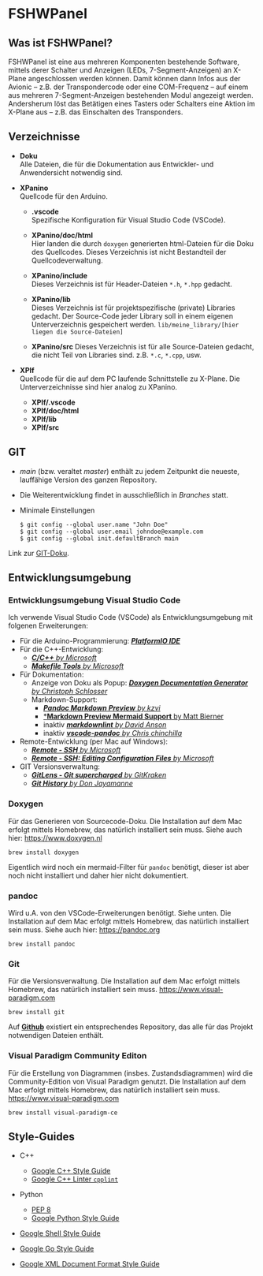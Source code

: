 # FSHWPanel
## Was ist FSHWPanel?
FSHWPanel ist eine aus mehreren Komponenten bestehende Software, mittels derer Schalter und Anzeigen (LEDs, 7-Segment-Anzeigen) an X-Plane angeschlossen werden können. Damit können dann Infos aus der Avionic – z.B. der Transpondercode oder eine COM-Frequenz – auf einem aus mehreren 7-Segment-Anzeigen bestehenden Modul angezeigt werden. Andersherum löst das Betätigen eines Tasters oder Schalters eine Aktion im X-Plane aus – z.B. das Einschalten des Transponders.

## Verzeichnisse
* **Doku**  
  Alle Dateien, die für die Dokumentation aus Entwickler- und Anwendersicht notwendig sind.

* **XPanino**  
  Quellcode für den Arduino.

  * **.vscode**  
    Spezifische Konfiguration für Visual Studio Code (VSCode).
  * **XPanino/doc/html**  
    Hier landen die durch `doxygen` generierten html-Dateien für die Doku des Quellcodes. Dieses Verzeichnis ist nicht Bestandteil der Quellcodeverwaltung.

  * **XPanino/include**  
    Dieses Verzeichnis ist für Header-Dateien `*.h`, `*.hpp` gedacht.

  * **XPanino/lib**  
    Dieses Verzeichnis ist für projektspezifische (private) Libraries gedacht. Der Source-Code jeder Library soll in einem eigenen Unterverzeichnis gespeichert werden. `lib/meine_library/[hier liegen die Source-Dateien]`

  * **XPanino/src**
    Dieses Verzeichnis ist für alle Source-Dateien gedacht, die nicht Teil von Libraries sind. z.B. `*.c`, `*.cpp`, usw.

* **XPIf**  
  Quellcode für die auf dem PC laufende Schnittstelle zu X-Plane. Die Unterverzeichnisse sind hier analog zu XPanino.

  * **XPIf/.vscode**
  * **XPIf/doc/html**
  * **XPIf/lib**
  * **XPIf/src**

## GIT
* *main* (bzw. veraltet *master*) enthält zu jedem Zeitpunkt die neueste, lauffähige Version des ganzen Repository.
* Die Weiterentwicklung findet in ausschließlich in *Branches* statt.
* Minimale Einstellungen

  ```console
  $ git config --global user.name "John Doe"
  $ git config --global user.email johndoe@example.com
  $ git config --global init.defaultBranch main
  ```

Link zur [GIT-Doku](https://git-scm.com/book/de/v2).

## Entwicklungsumgebung
### Entwicklungsumgebung Visual Studio Code
Ich verwende Visual Studio Code (VSCode) als Entwicklungsumgebung mit folgenen Erweiterungen:
* Für die Arduino-Programmierung: [***PlatformIO IDE***](https://docs.platformio.org/en/latest/)
* Für die C++-Entwicklung:
  * [***C/C++** by Microsoft*](https://marketplace.visualstudio.com/items?itemName=ms-vscode.cpptools)
  * [***Makefile Tools** by Microsoft*](https://marketplace.visualstudio.com/items?itemName=ms-vscode.makefile-tools)
* Für Dokumentation:
  * Anzeige von Doku als Popup: [***Doxygen Documentation Generator** by Christoph Schlosser*](https://www.doxygen.nl)
  * Markdown-Support:
    * [***Pandoc Markdown Preview** by kzvi*](https://github.com/kzvi/vsc-pandoc-markdown-preview)
    * [***Markdown Preview Mermaid Support** by Matt Bierner](https://marketplace.visualstudio.com/items?itemName=bierner.markdown-mermaid)
    * inaktiv [***markdownlint** by David Anson*](https://marketplace.visualstudio.com/items?itemName=DavidAnson.vscode-markdownlint)
    * inaktiv [***vscode-pandoc** by Chris chinchilla*](https://marketplace.visualstudio.com/items?itemName=ChrisChinchilla.vscode-pandoc)
* Remote-Entwicklung (per Mac auf Windows):
  * [***Remote - SSH** by Microsoft*](https://marketplace.visualstudio.com/items?itemName=ms-vscode-remote.remote-ssh)
  * [***Remote - SSH: Editing Configuration Files** by Microsoft*](https://marketplace.visualstudio.com/items?itemName=ms-vscode-remote.remote-ssh-edit)
* GIT Versionsverwaltung:
  * [***GitLens - Git supercharged** by GitKraken*](https://marketplace.visualstudio.com/items?itemName=eamodio.gitlens)
  * [***Git History** by Don Jayamanne*](https://marketplace.visualstudio.com/items?itemName=donjayamanne.githistory)

### Doxygen
Für das Generieren von Sourcecode-Doku. Die Installation auf dem Mac erfolgt mittels Homebrew, das natürlich installiert sein muss. Siehe auch hier: https://www.doxygen.nl
```shell
brew install doxygen
```

Eigentlich wird noch ein mermaid-Filter für `pandoc` benötigt, dieser ist aber noch nicht installiert und daher hier nicht dokumentiert.

### pandoc
Wird u.A. von den VSCode-Erweiterungen benötigt. Siehe unten. Die Installation auf dem Mac erfolgt mittels Homebrew, das natürlich installiert sein muss. Siehe auch hier: https://pandoc.org
```shell
brew install pandoc
```

### Git
Für die Versionsverwaltung. Die Installation auf dem Mac erfolgt mittels Homebrew, das natürlich installiert sein muss. https://www.visual-paradigm.com
```shell
brew install git
```

Auf [**Github**](https://github.com/CHarraeus) existiert ein entsprechendes Repository, das alle für das Projekt notwendigen Dateien enthält.

### Visual Paradigm Community Editon
Für die Erstellung von Diagrammen (insbes. Zustandsdiagrammen) wird die Community-Edition von Visual Paradigm genutzt. Die Installation auf dem Mac erfolgt mittels Homebrew, das natürlich installiert sein muss. https://www.visual-paradigm.com
```shell
brew install visual-paradigm-ce
```

## Style-Guides
* C++
  * [Google C++ Style Guide](https://google.github.io/styleguide/cppguide.html)
  * [Google C++ Linter `cpplint`](https://google.github.io/styleguide/xmlstyle.html)

* Python
  * [PEP 8](https://www.python.org/dev/peps/pep-0008/)
  * [Google Python Style Guide](https://google.github.io/styleguide/pyguide.html)
* [Google Shell Style Guide](https://google.github.io/styleguide/shell.xml)
* [Google Go Style Guide](https://google.github.io/styleguide/go/)
* [Google XML Document Format Style Guide](https://google.github.io/styleguide/xmlstyle.html)
